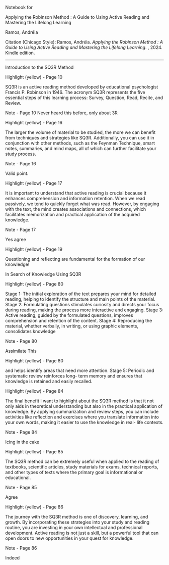 

Notebook for

Applying the Robinson Method : A Guide to Using Active Reading and Mastering the Lifelong Learning

Ramos, Andréia

Citation (Chicago Style): Ramos, Andréia. *Applying the Robinson Method : A Guide to Using Active Reading and Mastering the Lifelong Learning*. , 2024\. Kindle edition.

---

Introduction to the SQ3R Method

Highlight (yellow) \- Page 10

SQ3R is an active reading method developed by educational psychologist Francis P. Robinson in 1946\. The acronym SQ3R represents the five essential steps of this learning process: Survey, Question, Read, Recite, and Review.

Note \- Page 10
Never heard this before, only about 3R

Highlight (yellow) \- Page 16

The larger the volume of material to be studied, the more we can benefit from techniques and strategies like SQ3R. Additionally, you can use it in conjunction with other methods, such as the Feynman Technique, smart notes, summaries, and mind maps, all of which can further facilitate your study process.

Note \- Page 16

Valid point.

Highlight (yellow) \- Page 17

It is important to understand that active reading is crucial because it enhances comprehension and information retention. When we read passively, we tend to quickly forget what was read. However, by engaging with the text, the mind creates associations and connections, which facilitates memorization and practical application of the acquired knowledge.

Note \- Page 17

Yes agree

Highlight (yellow) \- Page 19

Questioning and reflecting are fundamental for the formation of our knowledge\!

In Search of Knowledge Using SQ3R

Highlight (yellow) \- Page 80

Stage 1: The initial exploration of the text prepares your mind for detailed reading, helping to identify the structure and main points of the material. Stage 2: Formulating questions stimulates curiosity and directs your focus during reading, making the process more interactive and engaging. Stage 3: Active reading, guided by the formulated questions, improves comprehension and retention of the content. Stage 4: Reproducing the material, whether verbally, in writing, or using graphic elements, consolidates knowledge

Note \- Page 80

Assimilate This

Highlight (yellow) \- Page 80

and helps identify areas that need more attention. Stage 5: Periodic and systematic review reinforces long- term memory and ensures that knowledge is retained and easily recalled.



Highlight (yellow) \- Page 84

The final benefit I want to highlight about the SQ3R method is that it not only aids in theoretical understanding but also in the practical application of knowledge. By applying summarization and review steps, you can include activities like reflection and exercises where you translate information into your own words, making it easier to use the knowledge in real- life contexts.

Note \- Page 84

Icing in the cake

Highlight (yellow) \- Page 85

The SQ3R method can be extremely useful when applied to the reading of textbooks, scientific articles, study materials for exams, technical reports, and other types of texts where the primary goal is informational or educational.

Note \- Page 85

Agree

Highlight (yellow) \- Page 86

The journey with the SQ3R method is one of discovery, learning, and growth. By incorporating these strategies into your study and reading routine, you are investing in your own intellectual and professional development. Active reading is not just a skill, but a powerful tool that can open doors to new opportunities in your quest for knowledge.

Note \- Page 86

Indeed